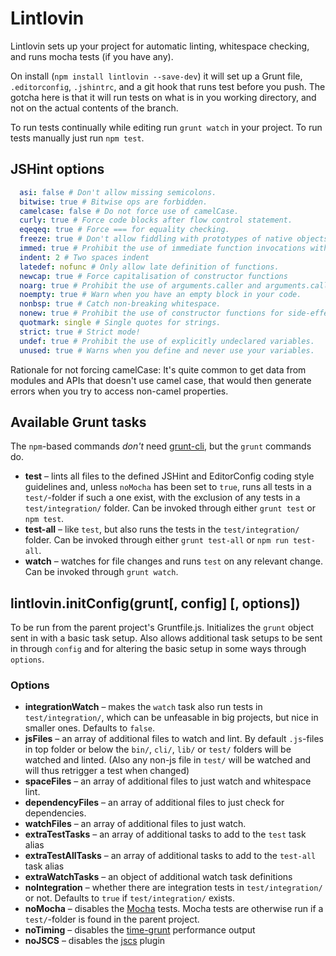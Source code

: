 # Lintlovin

Lintlovin sets up your project for automatic linting, whitespace checking, and runs mocha tests (if you have any).

On install (`npm install lintlovin --save-dev`) it will set up a Grunt file, `.editorconfig`, `.jshintrc`, and a git hook that runs test before you push. The gotcha here is that it will run tests on what is in you working directory, and not on the actual contents of the branch.

To run tests continually while editing run `grunt watch` in your project. To run tests manually just run `npm test`.

## JSHint options

```yaml
  asi: false # Don't allow missing semicolons.
  bitwise: true # Bitwise ops are forbidden.
  camelcase: false # Do not force use of camelCase.
  curly: true # Force code blocks after flow control statement.
  eqeqeq: true # Force === for equality checking.
  freeze: true # Don't allow fiddling with prototypes of native objects
  immed: true # Prohibit the use of immediate function invocations without wrapping them in parentheses
  indent: 2 # Two spaces indent
  latedef: nofunc # Only allow late definition of functions.
  newcap: true # Force capitalisation of constructor functions
  noarg: true # Prohibit the use of arguments.caller and arguments.callee.
  noempty: true # Warn when you have an empty block in your code.
  nonbsp: true # Catch non-breaking whitespace.
  nonew: true # Prohibit the use of constructor functions for side-effects.
  quotmark: single # Single quotes for strings.
  strict: true # Strict mode!
  undef: true # Prohibit the use of explicitly undeclared variables.
  unused: true # Warns when you define and never use your variables.
```

Rationale for not forcing camelCase: It's quite common to get data from modules and APIs that doesn't use camel case, that would then generate errors when you try to access non-camel properties.

## Available Grunt tasks

The `npm`-based commands *don't* need [grunt-cli](https://github.com/gruntjs/grunt-cli), but the `grunt` commands do.

* **test** – lints all files to the defined JSHint and EditorConfig coding style guidelines and, unless `noMocha` has been set to `true`, runs all tests in a `test/`-folder if such a one exist, with the exclusion of any tests in a `test/integration/` folder. Can be invoked through either `grunt test` or `npm test`.
* **test-all** – like `test`, but also runs the tests in the `test/integration/` folder. Can be invoked through either `grunt test-all` or `npm run test-all`.
* **watch** – watches for file changes and runs `test` on any relevant change. Can be invoked through `grunt watch`.

## lintlovin.initConfig(grunt[, config] [, options])

To be run from the parent project's Gruntfile.js. Initializes the `grunt` object sent in with a basic task setup. Also allows additional task setups to be sent in through `config` and for altering the basic setup in some ways through `options`.

### Options

* **integrationWatch** – makes the `watch` task also run tests in `test/integration/`, which can be unfeasable in big projects, but nice in smaller ones. Defaults to `false`.
* **jsFiles** – an array of additional files to watch and lint. By default `.js`-files in top folder or below the `bin/`, `cli/`, `lib/` or `test/` folders will be watched and linted. (Also any non-js file in `test/` will be watched and will thus retrigger a test when changed)
* **spaceFiles** – an array of additional files to just watch and whitespace lint.
* **dependencyFiles** – an array of additional files to just check for dependencies.
* **watchFiles** – an array of additional files to just watch.
* **extraTestTasks** – an array of additional tasks to add to the `test` task alias
* **extraTestAllTasks** – an array of additional tasks to add to the `test-all` task alias
* **extraWatchTasks** – an object of additional watch task definitions
* **noIntegration** – whether there are integration tests in `test/integration/` or not. Defaults to `true` if `test/integration/` exists.
* **noMocha** – disables the [Mocha](http://visionmedia.github.io/mocha/) tests. Mocha tests are otherwise run if a `test/`-folder is found in the parent project.
* **noTiming** – disables the [time-grunt](https://github.com/sindresorhus/time-grunt) performance output
* **noJSCS** – disables the [jscs](http://jscs.info/) plugin
